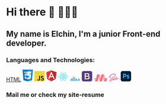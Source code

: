 # Hi there 👋 🙋🏻‍♂️
## My name is Elchin, I'm a junior Front-end developer.
### Languages and Technologies:
[HTML](https://raw.githubusercontent.com/elchinhumbatov/elchinhumbatov/main/icons/html.png "logo")
  ![CSS](https://raw.githubusercontent.com/elchinhumbatov/elchinhumbatov/main/icons/css.png)
  ![Javascript](https://raw.githubusercontent.com/elchinhumbatov/elchinhumbatov/main/icons/js.png)
  ![Angular](https://raw.githubusercontent.com/elchinhumbatov/elchinhumbatov/main/icons/ang.png)
  ![React](https://raw.githubusercontent.com/elchinhumbatov/elchinhumbatov/main/icons/react.png)
  ![AJAX](https://raw.githubusercontent.com/elchinhumbatov/elchinhumbatov/main/icons/ajax.png)
  ![Bootstrap](https://github.com/elchinhumbatov/elchinhumbatov/blob/main/icons/boot.png)
  ![Mat](https://github.com/elchinhumbatov/elchinhumbatov/blob/main/icons/mat.png)
  ![Sass](https://raw.githubusercontent.com/elchinhumbatov/elchinhumbatov/main/icons/sass.png)
  ![PS](https://raw.githubusercontent.com/elchinhumbatov/elchinhumbatov/main/icons/pshop.png) 
### Mail me or check my site-resume

<!--
**elchinhumbatov/elchinhumbatov** is a ✨ _special_ ✨ repository because its `README.md` (this file) appears on your GitHub profile.

Here are some ideas to get you started:

- 🔭 I’m currently working on ...
- 🌱 I’m currently learning ...
- 👯 I’m looking to collaborate on ...
- 🤔 I’m looking for help with ...
- 💬 Ask me about ...
- 📫 How to reach me: ...
- 😄 Pronouns: ...
- ⚡ Fun fact: ...
-->
